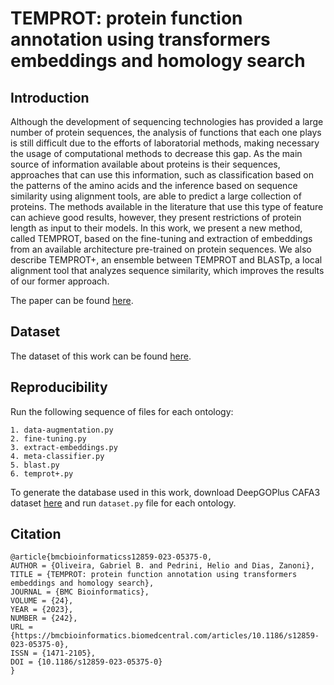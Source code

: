 # TEMPROT: protein function annotation using transformers embeddings and homology search

## Introduction
Although the development of sequencing technologies has provided a large number of protein sequences, the analysis of functions that each one plays is still difficult due to the efforts of laboratorial methods, making necessary the usage of computational methods to decrease this gap. As the main source of information available about proteins is their sequences, approaches that can use this information, such as classification based on the patterns of the amino acids and the inference based on sequence similarity using alignment tools, are able to predict a large collection of proteins. The methods available in the literature that use this type of feature can achieve good results, however, they present restrictions of protein length as input to their models. In this work, we present a new method, called TEMPROT, based on the fine-tuning and extraction of embeddings from an available architecture pre-trained on protein sequences. We also describe TEMPROT+, an ensemble between TEMPROT and BLASTp, a local alignment tool that analyzes sequence similarity, which improves the results of our former approach.

The paper can be found [here](https://bmcbioinformatics.biomedcentral.com/articles/10.1186/s12859-023-05375-0).

## Dataset
The dataset of this work can be found [here](https://zenodo.org/record/7409660).

## Reproducibility
Run the following sequence of files for each ontology:
```
1. data-augmentation.py
2. fine-tuning.py
3. extract-embeddings.py
4. meta-classifier.py
5. blast.py
6. temprot+.py
```
To generate the database used in this work, download DeepGOPlus CAFA3 dataset [here](https://deepgo.cbrc.kaust.edu.sa/data/) and run ```dataset.py``` file for each ontology.

## Citation
```
@article{bmcbioinformaticss12859-023-05375-0,
AUTHOR = {Oliveira, Gabriel B. and Pedrini, Helio and Dias, Zanoni},
TITLE = {TEMPROT: protein function annotation using transformers embeddings and homology search},
JOURNAL = {BMC Bioinformatics},
VOLUME = {24},
YEAR = {2023},
NUMBER = {242},
URL = {https://bmcbioinformatics.biomedcentral.com/articles/10.1186/s12859-023-05375-0},
ISSN = {1471-2105},
DOI = {10.1186/s12859-023-05375-0}
}
```
